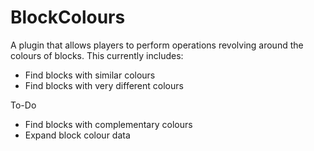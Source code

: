 # BlockColours

A plugin that allows players to perform operations revolving around the colours of blocks.
This currently includes:
* Find blocks with similar colours
* Find blocks with very different colours

To-Do
* Find blocks with complementary colours
* Expand block colour data